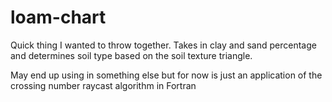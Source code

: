 # loam-chart

Quick thing I wanted to throw together. Takes in clay and sand percentage and determines soil type based on the soil texture triangle.

May end up using in something else but for now is just an application of the crossing number raycast algorithm in Fortran